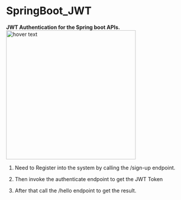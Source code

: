 # SpringBoot_JWT

<b>JWT Authentication for the Spring boot APIs.</b>
<img src="static/JWTToken.png" width="350" title="hover text">

1. Need to Register into the system by calling the /sign-up endpoint.

2. Then invoke the authenticate endpoint to get the JWT Token

3. After that call the /hello endpoint to get the result.